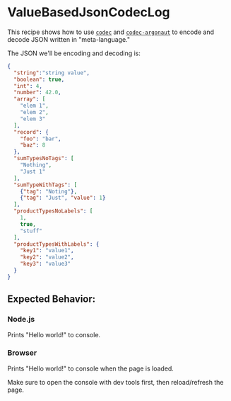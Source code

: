 # ValueBasedJsonCodecLog

This recipe shows how to use [`codec`]() and [`codec-argonaut`]() to encode and decode JSON written in "meta-language."

The JSON we'll be encoding and decoding is:
```json
{
  "string":"string value",
  "boolean": true,
  "int": 4,
  "number": 42.0,
  "array": [
    "elem 1",
    "elem 2",
    "elem 3"
  ],
  "record": {
    "foo": "bar",
    "baz": 8
  },
  "sumTypesNoTags": [
    "Nothing",
    "Just 1"
  ],
  "sumTypeWithTags": [
    {"tag": "Noting"},
    {"tag": "Just", "value": 1}
  ],
  "productTypesNoLabels": [
    1,
    true,
    "stuff"
  ],
  "productTypesWithLabels": {
    "key1": "value1",
    "key2": "value2",
    "key3": "value3"
  }
}
```

## Expected Behavior:

### Node.js

Prints "Hello world!" to console.

### Browser

Prints "Hello world!" to console when the page is loaded.

Make sure to open the console with dev tools first, then reload/refresh the page.
